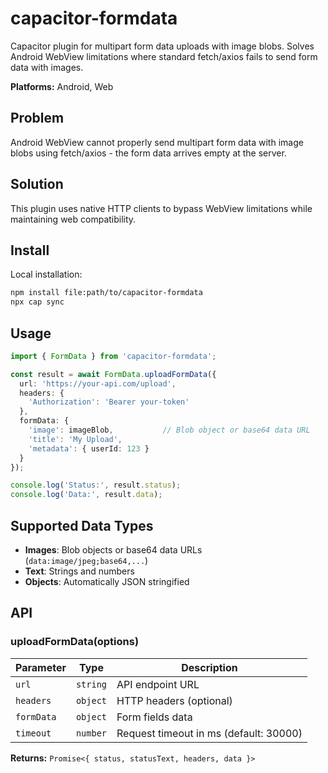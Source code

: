 # capacitor-formdata

Capacitor plugin for multipart form data uploads with image blobs. Solves Android WebView limitations where standard fetch/axios fails to send form data with images.

**Platforms:** Android, Web

## Problem

Android WebView cannot properly send multipart form data with image blobs using fetch/axios - the form data arrives empty at the server.

## Solution

This plugin uses native HTTP clients to bypass WebView limitations while maintaining web compatibility.

## Install

Local installation:
```bash
npm install file:path/to/capacitor-formdata
npx cap sync
```

## Usage

```typescript
import { FormData } from 'capacitor-formdata';

const result = await FormData.uploadFormData({
  url: 'https://your-api.com/upload',
  headers: {
    'Authorization': 'Bearer your-token'
  },
  formData: {
    'image': imageBlob,           // Blob object or base64 data URL
    'title': 'My Upload',
    'metadata': { userId: 123 }
  }
});

console.log('Status:', result.status);
console.log('Data:', result.data);
```

## Supported Data Types

- **Images**: Blob objects or base64 data URLs (`data:image/jpeg;base64,...`)
- **Text**: Strings and numbers
- **Objects**: Automatically JSON stringified

## API

### uploadFormData(options)

| Parameter | Type | Description |
|-----------|------|-------------|
| `url` | `string` | API endpoint URL |
| `headers` | `object` | HTTP headers (optional) |
| `formData` | `object` | Form fields data |
| `timeout` | `number` | Request timeout in ms (default: 30000) |

**Returns:** `Promise<{ status, statusText, headers, data }>`
